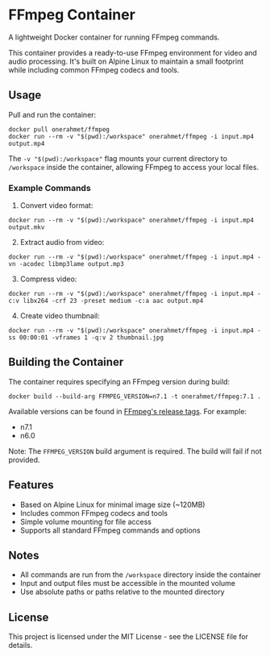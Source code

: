 # FFmpeg Container

A lightweight Docker container for running FFmpeg commands.

This container provides a ready-to-use FFmpeg environment for video and audio processing. It's built on Alpine Linux to maintain a small footprint while including common FFmpeg codecs and tools.

## Usage

Pull and run the container:

```shell
docker pull onerahmet/ffmpeg
docker run --rm -v "$(pwd):/workspace" onerahmet/ffmpeg -i input.mp4 output.mp4
```

The `-v "$(pwd):/workspace"` flag mounts your current directory to `/workspace` inside the container, allowing FFmpeg to access your local files.

### Example Commands

1. Convert video format:

```shell
docker run --rm -v "$(pwd):/workspace" onerahmet/ffmpeg -i input.mp4 output.mkv
```

2. Extract audio from video:

```shell
docker run --rm -v "$(pwd):/workspace" onerahmet/ffmpeg -i input.mp4 -vn -acodec libmp3lame output.mp3
```

3. Compress video:

```shell
docker run --rm -v "$(pwd):/workspace" onerahmet/ffmpeg -i input.mp4 -c:v libx264 -crf 23 -preset medium -c:a aac output.mp4
```

4. Create video thumbnail:

```shell
docker run --rm -v "$(pwd):/workspace" onerahmet/ffmpeg -i input.mp4 -ss 00:00:01 -vframes 1 -q:v 2 thumbnail.jpg
```

## Building the Container

The container requires specifying an FFmpeg version during build:

```shell
docker build --build-arg FFMPEG_VERSION=n7.1 -t onerahmet/ffmpeg:7.1 .
```

Available versions can be found in [FFmpeg's release tags](https://github.com/FFmpeg/FFmpeg/tags). For example:

- n7.1
- n6.0

Note: The `FFMPEG_VERSION` build argument is required. The build will fail if not provided.

## Features

- Based on Alpine Linux for minimal image size (~120MB)
- Includes common FFmpeg codecs and tools
- Simple volume mounting for file access
- Supports all standard FFmpeg commands and options

## Notes

- All commands are run from the `/workspace` directory inside the container
- Input and output files must be accessible in the mounted volume
- Use absolute paths or paths relative to the mounted directory

## License

This project is licensed under the MIT License - see the LICENSE file for details.
